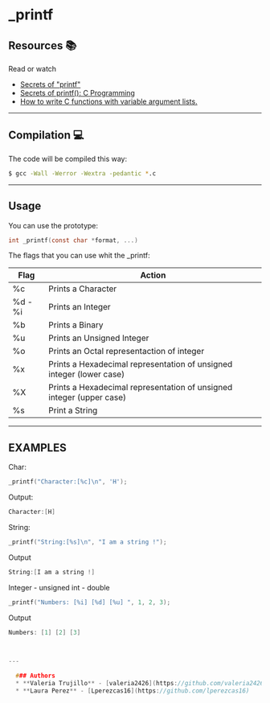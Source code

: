 #                                   _printf

## Resources :books:
Read or watch
* [Secrets of "printf"](https://www.cypress.com/file/54761/download) 
* [Secrets of printf(): C Programming](https://www.youtube.com/watch?v=Y9kUWsyyChk&t=319s)
* [How to write C functions with variable argument lists.](https://www.youtube.com/watch?v=S-ak715zIIE)
---
## Compilation :computer:

The code will be compiled this way:

```bash
$ gcc -Wall -Werror -Wextra -pedantic *.c
```
---
## Usage 

You can use the prototype:
```c
int _printf(const char *format, ...)
```
The flags that  you can use whit the _printf:

Flag   | Action
------------- | -------------
  %c  | Prints a Character
  %d - %i | Prints an Integer
  %b  | Prints a Binary
  %u  | Prints an Unsigned Integer
  %o  | Prints an Octal representaction of integer
  %x  | Prints a Hexadecimal representation of unsigned integer \(lower case\)
  %X  | Prints a Hexadecimal representation of unsigned integer \(upper case\)
  %s  | Print a String

---
## EXAMPLES 

Char:
```C
_printf("Character:[%c]\n", 'H');
```
Output:
```C
Character:[H]
```

String:
```C
_printf("String:[%s]\n", "I am a string !");
```
Output
```C
String:[I am a string !]
```

Integer - unsigned int - double 
```C
_printf("Numbers: [%i] [%d] [%u] ", 1, 2, 3);
```
Output
```C
Numbers: [1] [2] [3]

	

---

  ### Authors
  * **Valeria Trujillo** - [valeria2426](https://github.com/valeria2426)
  * **Laura Perez** - [Lperezcas16](https://github.com/lperezcas16)





